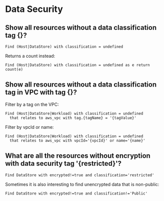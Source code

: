 # Data Security

## Show all resources without a data classification tag {}?

```j1ql
Find (Host|DataStore) with classification = undefined
```

Returns a count instead:

```j1ql
Find (Host|DataStore) with classification = undefined as e return count(e)
```

## Show all resources without a data classification tag in VPC with tag {}?

Filter by a tag on the VPC:

```j1ql
Find (Host|DataStore|Workload) with classification = undefined
  that relates to aws_vpc with tag.{tagName} = '{tagValue}'
```

Filter by vpcId or name:

```j1ql
Find (Host|DataStore|Workload) with classification = undefined
  that relates to aws_vpc with vpcId='{vpcId}' or name='{name}'
```

## What are all the resources without encryption with data security tag '{restricted}'?

```j1ql
Find DataStore with encrypted!=true and classification='restricted'
```

Sometimes it is also interesting to find unencrypted data that is non-public:

```j1ql
Find DataStore with encrypted!=true and classification!='Public'
```
